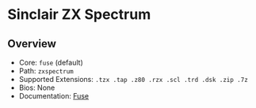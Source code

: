 # Sinclair ZX Spectrum

## Overview

- Core: `fuse` (default)
- Path: `zxspectrum`
- Supported Extensions: `.tzx .tap .z80 .rzx .scl .trd .dsk .zip .7z`
- Bios: None
- Documentation: [Fuse](https://docs.libretro.com/library/fuse/)
